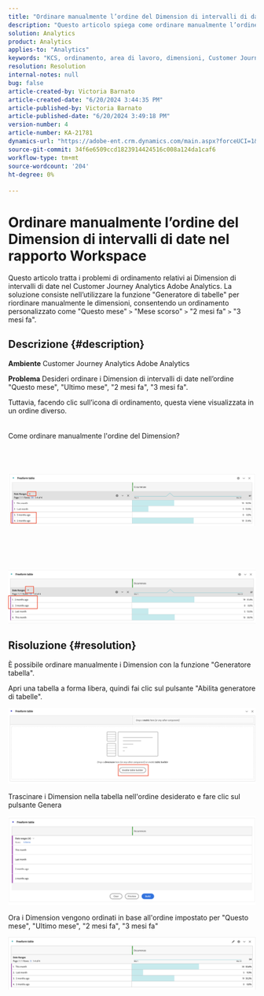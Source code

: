 ```yaml
---
title: "Ordinare manualmente l’ordine del Dimension di intervalli di date nel rapporto Workspace"
description: "Questo articolo spiega come ordinare manualmente l’ordine del Dimension Intervallo date nel rapporto Workspace."
solution: Analytics
product: Analytics
applies-to: "Analytics"
keywords: "KCS, ordinamento, area di lavoro, dimensioni, Customer Journey Analytics, ordinamento manuale, Dimension intervallo di date, rapporto, Adobe Analytics"
resolution: Resolution
internal-notes: null
bug: false
article-created-by: Victoria Barnato
article-created-date: "6/20/2024 3:44:35 PM"
article-published-by: Victoria Barnato
article-published-date: "6/20/2024 3:49:18 PM"
version-number: 4
article-number: KA-21781
dynamics-url: "https://adobe-ent.crm.dynamics.com/main.aspx?forceUCI=1&pagetype=entityrecord&etn=knowledgearticle&id=d9a93efc-1b2f-ef11-840a-000d3a5a67ba"
source-git-commit: 34f6e6509ccd1823914424516c008a124da1caf6
workflow-type: tm+mt
source-wordcount: '204'
ht-degree: 0%

---
```


# Ordinare manualmente l’ordine del Dimension di intervalli di date nel rapporto Workspace


Questo articolo tratta i problemi di ordinamento relativi ai Dimension di intervalli di date nel Customer Journey Analytics Adobe Analytics. La soluzione consiste nell’utilizzare la funzione &quot;Generatore di tabelle&quot; per riordinare manualmente le dimensioni, consentendo un ordinamento personalizzato come &quot;Questo mese&quot; `>`  &quot;Mese scorso&quot; `>`  &quot;2 mesi fa&quot; `>`  &quot;3 mesi fa&quot;.

## Descrizione {#description}


<b>Ambiente</b>
Customer Journey Analytics Adobe Analytics

<b>Problema</b>
Desideri ordinare i Dimension di intervalli di date nell’ordine &quot;Questo mese&quot;, &quot;Ultimo mese&quot;, &quot;2 mesi fa&quot;, &quot;3 mesi fa&quot;.

Tuttavia, facendo clic sull’icona di ordinamento, questa viene visualizzata in un ordine diverso.
<br><br><br>Come ordinare manualmente l&#39;ordine del Dimension?<br><br>
<br> <br><br>![](assets/___daa93efc-1b2f-ef11-840a-000d3a5a67ba___.png)<br><br> <br><br> <br><br>![](assets/___dca93efc-1b2f-ef11-840a-000d3a5a67ba___.png)

## Risoluzione {#resolution}


È possibile ordinare manualmente i Dimension con la funzione &quot;Generatore tabella&quot;.

Apri una tabella a forma libera, quindi fai clic sul pulsante &quot;Abilita generatore di tabelle&quot;.

![](assets/d4eda136-2fcd-ed11-b597-6045bd006793.png)

Trascinare i Dimension nella tabella nell&#39;ordine desiderato e fare clic sul pulsante Genera

![](assets/69497031-30cd-ed11-b597-6045bd006793.png)

Ora i Dimension vengono ordinati in base all&#39;ordine impostato per &quot;Questo mese&quot;, &quot;Ultimo mese&quot;, &quot;2 mesi fa&quot;, &quot;3 mesi fa&quot;

![](assets/efb1744a-30cd-ed11-b597-6045bd006793.png)
